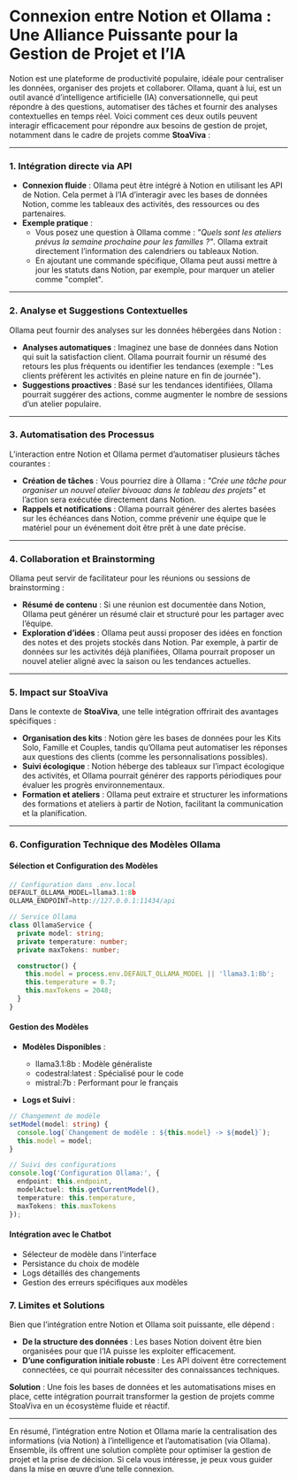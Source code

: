 # Connexion entre Notion et Ollama : Une Alliance Puissante pour la Gestion de Projet et l’IA

Notion est une plateforme de productivité populaire, idéale pour centraliser les données, organiser des projets et collaborer. Ollama, quant à lui, est un outil avancé d’intelligence artificielle (IA) conversationnelle, qui peut répondre à des questions, automatiser des tâches et fournir des analyses contextuelles en temps réel. Voici comment ces deux outils peuvent interagir efficacement pour répondre aux besoins de gestion de projet, notamment dans le cadre de projets comme **StoaViva** :

---

### **1. Intégration directe via API**  
- **Connexion fluide** : Ollama peut être intégré à Notion en utilisant les API de Notion. Cela permet à l’IA d’interagir avec les bases de données Notion, comme les tableaux des activités, des ressources ou des partenaires.  
- **Exemple pratique** :  
   - Vous posez une question à Ollama comme : *"Quels sont les ateliers prévus la semaine prochaine pour les familles ?"*. Ollama extrait directement l’information des calendriers ou tableaux Notion.  
   - En ajoutant une commande spécifique, Ollama peut aussi mettre à jour les statuts dans Notion, par exemple, pour marquer un atelier comme "complet".  

---

### **2. Analyse et Suggestions Contextuelles**  
Ollama peut fournir des analyses sur les données hébergées dans Notion :  
- **Analyses automatiques** : Imaginez une base de données dans Notion qui suit la satisfaction client. Ollama pourrait fournir un résumé des retours les plus fréquents ou identifier les tendances (exemple : "Les clients préfèrent les activités en pleine nature en fin de journée").  
- **Suggestions proactives** : Basé sur les tendances identifiées, Ollama pourrait suggérer des actions, comme augmenter le nombre de sessions d’un atelier populaire.  

---

### **3. Automatisation des Processus**  
L’interaction entre Notion et Ollama permet d’automatiser plusieurs tâches courantes :  
- **Création de tâches** : Vous pourriez dire à Ollama : *"Crée une tâche pour organiser un nouvel atelier bivouac dans le tableau des projets"* et l’action sera exécutée directement dans Notion.  
- **Rappels et notifications** : Ollama pourrait générer des alertes basées sur les échéances dans Notion, comme prévenir une équipe que le matériel pour un événement doit être prêt à une date précise.  

---

### **4. Collaboration et Brainstorming**  
Ollama peut servir de facilitateur pour les réunions ou sessions de brainstorming :  
- **Résumé de contenu** : Si une réunion est documentée dans Notion, Ollama peut générer un résumé clair et structuré pour les partager avec l’équipe.  
- **Exploration d’idées** : Ollama peut aussi proposer des idées en fonction des notes et des projets stockés dans Notion. Par exemple, à partir de données sur les activités déjà planifiées, Ollama pourrait proposer un nouvel atelier aligné avec la saison ou les tendances actuelles.  

---

### **5. Impact sur StoaViva**  
Dans le contexte de **StoaViva**, une telle intégration offrirait des avantages spécifiques :  
- **Organisation des kits** : Notion gère les bases de données pour les Kits Solo, Famille et Couples, tandis qu’Ollama peut automatiser les réponses aux questions des clients (comme les personnalisations possibles).  
- **Suivi écologique** : Notion héberge des tableaux sur l’impact écologique des activités, et Ollama pourrait générer des rapports périodiques pour évaluer les progrès environnementaux.  
- **Formation et ateliers** : Ollama peut extraire et structurer les informations des formations et ateliers à partir de Notion, facilitant la communication et la planification.  

---

### **6. Configuration Technique des Modèles Ollama**

#### Sélection et Configuration des Modèles
```typescript
// Configuration dans .env.local
DEFAULT_OLLAMA_MODEL=llama3.1:8b
OLLAMA_ENDPOINT=http://127.0.0.1:11434/api

// Service Ollama
class OllamaService {
  private model: string;
  private temperature: number;
  private maxTokens: number;

  constructor() {
    this.model = process.env.DEFAULT_OLLAMA_MODEL || 'llama3.1:8b';
    this.temperature = 0.7;
    this.maxTokens = 2048;
  }
}
```

#### Gestion des Modèles
- **Modèles Disponibles** :
  - llama3.1:8b : Modèle généraliste
  - codestral:latest : Spécialisé pour le code
  - mistral:7b : Performant pour le français

- **Logs et Suivi** :
```typescript
// Changement de modèle
setModel(model: string) {
  console.log(`Changement de modèle : ${this.model} -> ${model}`);
  this.model = model;
}

// Suivi des configurations
console.log('Configuration Ollama:', {
  endpoint: this.endpoint,
  modelActuel: this.getCurrentModel(),
  temperature: this.temperature,
  maxTokens: this.maxTokens
});
```

#### Intégration avec le Chatbot
- Sélecteur de modèle dans l'interface
- Persistance du choix de modèle
- Logs détaillés des changements
- Gestion des erreurs spécifiques aux modèles

### **7. Limites et Solutions**  
Bien que l’intégration entre Notion et Ollama soit puissante, elle dépend :  
- **De la structure des données** : Les bases Notion doivent être bien organisées pour que l’IA puisse les exploiter efficacement.  
- **D’une configuration initiale robuste** : Les API doivent être correctement connectées, ce qui pourrait nécessiter des connaissances techniques.  

**Solution** : Une fois les bases de données et les automatisations mises en place, cette intégration pourrait transformer la gestion de projets comme StoaViva en un écosystème fluide et réactif.  

---

En résumé, l’intégration entre Notion et Ollama marie la centralisation des informations (via Notion) à l’intelligence et l’automatisation (via Ollama). Ensemble, ils offrent une solution complète pour optimiser la gestion de projet et la prise de décision. Si cela vous intéresse, je peux vous guider dans la mise en œuvre d’une telle connexion.
